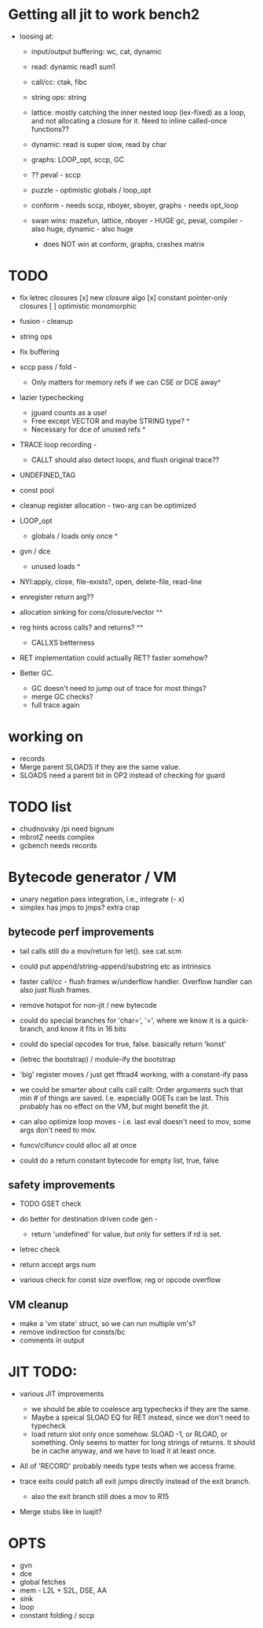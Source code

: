 # Getting all jit to work bench2

* loosing at: 
  * input/output buffering: wc, cat, dynamic
  * read: dynamic read1 sum1
  * call/cc: ctak, fibc
  * string ops: string
  * lattice: mostly catching the inner nested loop (lex-fixed) as a loop, and not allocating a closure for it.
    Need to inline called-once functions??
  * dynamic: read is super slow, read by char
  * graphs: LOOP_opt, sccp, GC
  * ?? peval - sccp
  * puzzle - optimistic globals / loop_opt
  
  * conform - needs sccp, nboyer, sboyer, graphs - needs opt_loop
  * swan wins: mazefun, lattice, nboyer - HUGE gc, peval, compiler - also huge, dynamic - also huge
     * does NOT win at conform, graphs, crashes matrix

# TODO
* fix letrec closures
  [x] new closure algo
  [x] constant pointer-only closures
  [ ] optimistic monomorphic
* fusion - cleanup
* string ops
* fix buffering

* sccp pass / fold - 
  * Only matters for memory refs if we can CSE or DCE away^
* lazier typechecking 
  * jguard counts as a use!
  * Free except VECTOR and maybe STRING type? ^
  * Necessary for dce of unused refs ^

* TRACE loop recording - 
  * CALLT should also detect loops, and flush original trace??
  
* UNDEFINED_TAG
* const pool
* cleanup register allocation - two-arg can be optimized

* LOOP_opt 
  * globals / loads only once ^
* gvn / dce 
  * unused loads ^ 

* NYI:apply, close, file-exists?, open, delete-file, read-line
* enregister return arg??
* allocation sinking for cons/closure/vector ^^
* reg hints across calls? and returns? ^^
  * CALLXS betterness
* RET implementation could actually RET? faster somehow?

* Better GC.
  * GC doesn't need to jump out of trace for most things?
  * merge GC checks?
  * full trace again

# working on

* records
* Merge parent SLOADS if they are the same value.
* SLOADS need a parent bit in OP2 instead of checking for guard

# TODO list

* chudnovsky /pi need bignum
* mbrotZ needs complex
* gcbench needs records

# Bytecode generator / VM

* unary negation pass integration, i.e., integrate (- x)
* simplex has jmps to jmps? extra crap

## bytecode perf improvements 

* tail calls still do a mov/return for let().  see cat.scm

* could put append/string-append/substring etc as intrinsics
* faster call/cc - flush frames w/underflow handler.  Overflow handler can also just flush frames.

* remove hotspot for non-jit / new bytecode
* could do special branches for 'char=', '=', where we know it is a quick-branch, and know it fits in 16 bits
* could do special opcodes for true, false.  basically return 'konst'

* (letrec the bootstrap) / module-ify the bootstrap
* 'big' register moves / just get fftrad4 working, with a constant-ify pass
* we could be smarter about calls call callt: Order arguments such that min # of things are saved.  I.e. especially GGETs can be last.
 This probably has no effect on the VM, but might benefit the jit.
* can also optimize loop moves - i.e. last eval doesn't need to mov, some args don't need to mov.
* funcv/clfuncv could alloc all at once
* could do a return constant bytecode for empty list, true, false

## safety improvements
* TODO GSET check
* do better for destination driven code gen - 
   * return 'undefined' for value, but only for setters if rd is set.
* letrec check
* return accept args num 

* various check for const size overflow, reg or opcode overflow

## VM cleanup
* make a 'vm state' struct, so we can run multiple vm's?
* remove indirection for consts/bc
* comments in output

# JIT TODO:

* various JIT improvements
  * we should be able to coalesce arg typechecks if they are the same.
  * Maybe a speical SLOAD EQ for RET instead, since we don't need to typecheck
  * load return slot only once somehow.  SLOAD -1, or RLOAD, or something.
      Only seems to matter for long strings of returns.  It should be in cache anyway, and we have to load
	  it at least once.

* All of 'RECORD' probably needs type tests when we access frame.

* trace exits could patch all exit jumps directly instead of the exit branch.
  * also the exit branch still does a mov to R15
* Merge stubs like in luajit?

# OPTS

* gvn
* dce
* global fetches
* mem - L2L + S2L, DSE, AA
* sink
* loop
* constant folding / sccp
